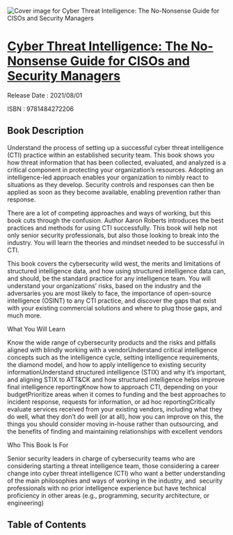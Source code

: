 ![Cover image for Cyber Threat Intelligence: The No-Nonsense Guide for CISOs and Security Managers](https://imgdetail.ebookreading.net/cover/cover/202109/EB9781484272206.jpg)

[Cyber Threat Intelligence: The No-Nonsense Guide for CISOs and Security Managers](https://ebookreading.net/view/book/Cyber+Threat+Intelligence%3A+The+No-Nonsense+Guide+for+CISOs+and+Security+Managers-EB9781484272206_1.html "Cyber Threat Intelligence: The No-Nonsense Guide for CISOs and Security Managers")
====================================================================================================================

Release Date : 2021/08/01

ISBN : 9781484272206

Book Description
-----------------

Understand the process of setting up a successful cyber threat intelligence (CTI) practice within an established security team. This book shows you how threat information that has been collected, evaluated, and analyzed is a critical component in protecting your organization’s resources. Adopting an intelligence-led approach enables your organization to nimbly react to situations as they develop. Security controls and responses can then be applied as soon as they become available, enabling prevention rather than response.


There are a lot of competing approaches and ways of working, but this book cuts through the confusion. Author Aaron Roberts introduces the best practices and methods for using CTI successfully. This book will help not only senior security professionals, but also those looking to break into the industry. You will learn the theories and mindset needed to be successful in CTI. 

This book covers the cybersecurity wild west, the merits and limitations of structured intelligence data, and how using structured intelligence data can, and should, be the standard practice for any intelligence team. You will understand your organizations’ risks, based on the industry and the adversaries you are most likely to face, the importance of open-source intelligence (OSINT) to any CTI practice, and discover the gaps that exist with your existing commercial solutions and where to plug those gaps, and much more.


What You Will Learn

Know the wide range of cybersecurity products and the risks and pitfalls aligned with blindly working with a vendorUnderstand critical intelligence concepts such as the intelligence cycle, setting intelligence requirements, the diamond model, and how to apply intelligence to existing security informationUnderstand structured intelligence (STIX) and why it’s important, and aligning STIX to ATT&amp;CK and how structured intelligence helps improve final intelligence reportingKnow how to approach CTI, depending on your budgetPrioritize areas when it comes to funding and the best approaches to incident response, requests for information, or ad hoc reportingCritically evaluate services received from your existing vendors, including what they do well, what they don’t do well (or at all), how you can improve on this, the things you should consider moving in-house rather than outsourcing, and the benefits of finding and maintaining relationships with excellent vendors


Who This Book Is For&nbsp;&nbsp;&nbsp;&nbsp;&nbsp;&nbsp;&nbsp;&nbsp;&nbsp;&nbsp;&nbsp;&nbsp;&nbsp;&nbsp;&nbsp;&nbsp;&nbsp;&nbsp;&nbsp;&nbsp;&nbsp;&nbsp;&nbsp;&nbsp;&nbsp;&nbsp;&nbsp;&nbsp;&nbsp;&nbsp;&nbsp;&nbsp;&nbsp;&nbsp;&nbsp;&nbsp;&nbsp;&nbsp;&nbsp;&nbsp;&nbsp;&nbsp;&nbsp;&nbsp;&nbsp;&nbsp;&nbsp;&nbsp;&nbsp; 

Senior security leaders in charge of cybersecurity teams who are considering starting a threat intelligence team, those considering a career change into cyber threat intelligence (CTI) who want a better understanding of the main philosophies and ways of working in the industry, and&nbsp; security professionals with no prior intelligence experience but have technical proficiency in other areas (e.g., programming, security architecture, or engineering)

  

Table of Contents
-----------------

